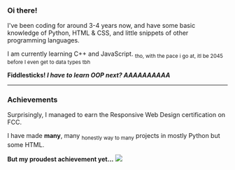 <h3>Oi there!</h3>
<p>I've been coding for around 3-4 years now, and have some basic knowledge of Python, HTML & CSS, and little snippets of other programming languages.</p>
<p>I am currently learning C++ and JavaScript. <sub>tho, with the pace i go at, itl be 2045 before I even get to data types tbh</sub></p>
<b>Fiddlesticks! <i>I have to learn OOP next? AAAAAAAAAA</i></b>
<hr>
<h3>Achievements</h3>
<p>Surprisingly, I managed to earn the Responsive Web Design certification on FCC.</p>
<p>I have made <b>many</b>, many <sub>honestly way to many</sub> projects in mostly Python but some HTML.</p>
<b>But my proudest achievement yet...</b>
<img src="https://user-images.githubusercontent.com/107454678/220548624-031f674f-1698-4022-8837-f33c2b1f572b.png">
